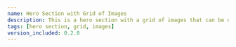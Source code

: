 ```yaml
---
name: Hero Section with Grid of Images
description: This is a hero section with a grid of images that can be used to showcase a product or service.
tags: [hero section, grid, images]
version_included: 0.2.0
---
```

